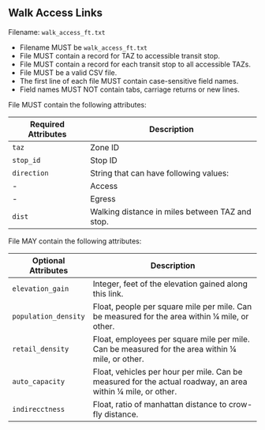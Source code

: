 ## Walk Access Links
Filename: `walk_access_ft.txt`

 *  Filename MUST be `walk_access_ft.txt`
 *  File MUST contain a record for TAZ to accessible transit stop.
 *  File MUST contain a record for each transit stop to all accessible TAZs.
 *  File MUST be a valid CSV file.
 *  The first line of each file MUST contain case-sensitive field names.
 *  Field names MUST NOT contain tabs, carriage returns or new lines.

File MUST contain the following attributes:

Required Attributes	| Description										
----------			| -------------		
`taz`				| Zone ID
`stop_id`			| Stop ID
`direction`			| String that can have following values:
-					|    Access
-					|    Egress
`dist`				| Walking distance in miles between TAZ and stop.

File MAY contain the following attributes:

Optional Attributes	| Description										
----------			| -------------		
`elevation_gain`	| Integer, feet of the elevation gained along this link.
`population_density`| Float, people per square mile per mile. Can be measured for the area within ¼ mile, or other.
`retail_density`	| Float, employees per square mile per mile. Can be measured for the area within ¼ mile, or other.
`auto_capacity`		| Float, vehicles per hour per mile.  Can be measured for the actual roadway, an area within ¼ mile, or other.
`indirecctness`		| Float, ratio of manhattan distance to crow-fly distance.